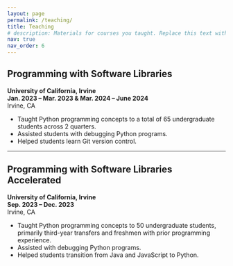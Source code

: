 ```yaml
---
layout: page
permalink: /teaching/
title: Teaching
# description: Materials for courses you taught. Replace this text with your description.
nav: true
nav_order: 6
---
```


## Programming with Software Libraries  
**University of California, Irvine**  
**Jan. 2023 – Mar. 2023 & Mar. 2024 – June 2024**  
Irvine, CA

- Taught Python programming concepts to a total of 65 undergraduate students across 2 quarters.
- Assisted students with debugging Python programs.
- Helped students learn Git version control.

---

## Programming with Software Libraries Accelerated  
**University of California, Irvine**  
**Sep. 2023 – Dec. 2023**  
Irvine, CA

- Taught Python programming concepts to 50 undergraduate students, primarily third-year transfers and freshmen with prior programming experience.
- Assisted with debugging Python programs.
- Helped students transition from Java and JavaScript to Python.
